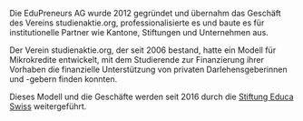 Die EduPreneurs AG wurde 2012 gegründet und übernahm das Geschäft des Vereins studienaktie.org, professionalisierte es und baute es für institutionelle Partner wie Kantone, Stiftungen und Unternehmen aus.

Der Verein studienaktie.org, der seit 2006 bestand, hatte ein Modell für Mikrokredite entwickelt, mit dem Studierende zur Finanzierung ihrer Vorhaben die finanzielle Unterstützung von privaten Darlehensgeberinnen und -gebern finden konnten.

Dieses Modell und die Geschäfte werden seit 2016 durch die [Stiftung Educa Swiss](https://educaswiss.ch/) weitergeführt.
